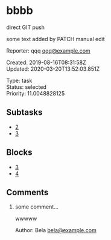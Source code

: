 # bbbb

direct GIT push

some text added by PATCH
manual edit

Reporter: qqq <qqq@example.com>  

Created: 2019-08-16T08:31:58Z  
Updated: 2020-03-20T13:52:03.851Z

Type: task  
Status: selected  
Priority: 11.0048828125

## Subtasks
- [2](2.md "2nd issue")
- [3](3.md "Edit the new file")

## Blocks
- [3](3.md "Edit the new file")
- [4](4.md "Unreferenced issue")

## Comments
1.  some comment...

    wwwww

    Author: Bela <bela@example.com>  
   
